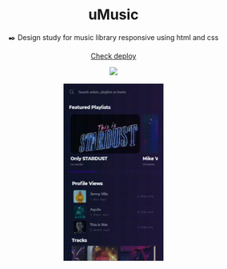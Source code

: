 <h1 align="center">uMusic</h1>
<p align="center">✒️ Design study for music library responsive using html and css</p>
<p align="center">
  <a href="http://umusic.surge.sh/">Check deploy</a>
</p>

<p align="center">
  <img src="./assets/desktop.gif" width="1000">
</p>
<p align="center">
  <img src="./assets/mobile.gif" width="200">
</p>


